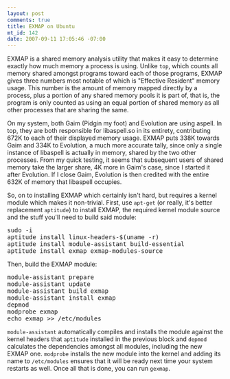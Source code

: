 ```yaml
--- 
layout: post
comments: true
title: EXMAP on Ubuntu
mt_id: 142
date: 2007-09-11 17:05:46 -07:00
---
```

EXMAP is a shared memory analysis utility that makes it easy to determine exactly how much memory a process is using.  Unlike `top`, which counts all memory shared amongst programs toward each of those programs, EXMAP gives three numbers most notable of which is "Effective Resident" memory usage.  This number is the amount of memory mapped directly by a process, plus a portion of any shared memory pools it is part of, that is, the program is only counted as using an equal portion of shared memory as all other processes that are sharing the same.

On my system, both Gaim (Pidgin my foot) and Evolution are using aspell.  In top, they are both responsible for libaspell.so in its entirety, contributing 672K to each of their displayed memory usage.  EXMAP puts 338K towards Gaim and 334K to Evolution, a much more accurate tally, since only a single instance of libaspell is actually in memory, shared by the two other processes.  From my quick testing, it seems that subsequent users of shared memory take the larger share, 4K more in Gaim's case, since I started it after Evolution.  If I close Gaim, Evolution is then credited with the entire 632K of memory that libaspell occupies.

So, on to installing EXMAP which certainly isn't hard, but requires a kernel module which makes it non-trivial.  First, use `apt-get` (or really, it's better replacement `aptitude`) to install EXMAP, the required kernel module source and the stuff you'll need to build said module:

<pre>
sudo -i
aptitude install linux-headers-$(uname -r)
aptitude install module-assistant build-essential
aptitude install exmap exmap-modules-source
</pre>

Then, build the EXMAP module:

<pre>
module-assistant prepare
module-assistant update
module-assistant build exmap
module-assistant install exmap
depmod
modprobe exmap
echo exmap >> /etc/modules
</pre>

`module-assistant` automatically compiles and installs the module against the kernel headers that `aptitude` installed in the previous block and `depmod` calculates the dependencies amongst all modules, including the new EXMAP one.  `modprobe` installs the new module into the kernel and adding its name to `/etc/modules` ensures that it will be ready next time your system restarts as well.  Once all that is done, you can run `gexmap`.
